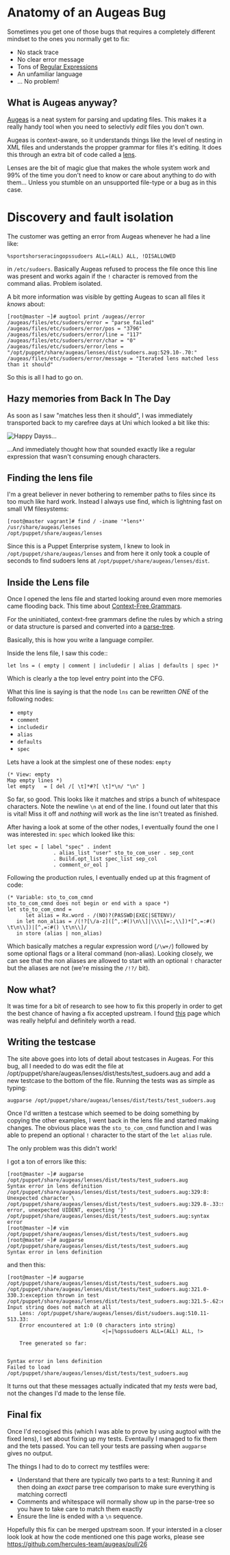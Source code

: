 # Anatomy of an Augeas Bug

Sometimes you get one of those bugs that requires a completely different
mindset to the ones you normally get to fix:
* No stack trace
* No clear error message
* Tons of [Regular Expressions](https://en.wikipedia.org/wiki/Regular_expression)
* An unfamiliar language
* ... No problem!

## What is Augeas anyway?
[Augeas](http://augeas.net/) is a neat system for parsing and updating files.
This makes it a really handy tool when you need to selectivly _edit_ files you
don't own.

Augeas is context-aware, so it understands things like the level of nesting in
XML files and understands the propper grammar for files it's editing.  It does
this through an extra bit of code called a [lens](http://augeas.net/docs/lenses.html).

Lenses are the bit of magic glue that makes the whole system work and 99% of
the time you don't need to know or care about anything to do with them... 
Unless you stumble on an unsupported file-type or a bug as in this case. 

# Discovery and fault isolation
The customer was getting an error from Augeas whenever he had a line like:
```sudoers
%sportshorseracingopssudoers ALL=(ALL) ALL, !DISALLOWED
```
in `/etc/sudoers`.  Basically Augeas refused to process the file once this
line was present and works again if the `!` character is removed from the
command alias.  Problem isolated.

A bit more information was visible by getting Augeas to scan all files it 
_knows_ about:

```
[root@master ~]# augtool print /augeas//error
/augeas/files/etc/sudoers/error = "parse_failed"
/augeas/files/etc/sudoers/error/pos = "3796"
/augeas/files/etc/sudoers/error/line = "117"
/augeas/files/etc/sudoers/error/char = "0"
/augeas/files/etc/sudoers/error/lens = "/opt/puppet/share/augeas/lenses/dist/sudoers.aug:529.10-.70:"
/augeas/files/etc/sudoers/error/message = "Iterated lens matched less than it should"
```
So this is all I had to go on.

## Hazy memories from Back In The Day
As soon as I saw "matches less then it should", I was immediately transported
back to my carefree days at Uni which looked a bit like this:

![Happy Dayss...](the_pav.png)

...And immediately thought how that sounded exactly like a regular expression
that wasn't consuming enough characters.

## Finding the lens file
I'm a great believer in never bothering to remember paths to files since its
too much like hard work.  Instead I always use find, which is lightning fast
on small VM filesystems:
```shell
[root@master vagrant]# find / -iname '*lens*'
/usr/share/augeas/lenses
/opt/puppet/share/augeas/lenses
```

Since this is a Puppet Enterprise system, I knew to look in `/opt/puppet/share/augeas/lenses`
and from here it only took a couple of seconds to find sudoers lens at `/opt/puppet/share/augeas/lenses/dist`.

## Inside the Lens file
Once I opened the lens file and started looking around even more memories came
flooding back.  This time about [Context-Free Grammars](https://en.wikipedia.org/wiki/Context-free_grammar).

For the uninitiated, context-free grammars define the rules by which a string
or data structure is parsed and converted into a [parse-tree](https://en.wikipedia.org/wiki/Parse_tree).

Basically, this is how you write a language compiler.

Inside the lens file, I saw this code::
```augeas
let lns = ( empty | comment | includedir | alias | defaults | spec )*
```
Which is clearly a the top level entry point into the CFG.

What this line is saying is that the node `lns` can be rewritten *ONE* of the
following nodes:
* `empty`
* `comment`
* `includedir`
* `alias`
* `defaults`
* `spec`

Lets have a look at the simplest one of these nodes: `empty`
```augeas
(* View: empty
Map empty lines *)
let empty   = [ del /[ \t]*#?[ \t]*\n/ "\n" ]
```
So far, so good.  This looks like it matches and strips a bunch of whitespace 
characters.  Note the newline `\n` at end of the line.  I found out later that 
this is vital!  Miss it off and *nothing* will work as the line isn't treated 
as finished.

After having a look at some of the other nodes, I eventually found the one I was
interested in: `spec` which looked like this:
```augeas
let spec = [ label "spec" . indent
               . alias_list "user" sto_to_com_user . sep_cont
               . Build.opt_list spec_list sep_col
               . comment_or_eol ]
```

Following the production rules, I eventually ended up at this fragment of code:
```
(* Variable: sto_to_com_cmnd
sto_to_com_cmnd does not begin or end with a space *)
let sto_to_com_cmnd =
      let alias = Rx.word - /(NO)?(PASSWD|EXEC|SETENV)/
   in let non_alias = /(!?[\/a-z]([^,:#()\n\\]|\\\\[=:,\\])*[^,=:#() \t\n\\])|[^,=:#() \t\n\\]/
   in store (alias | non_alias)
```

Which basically matches a regular expression word (`/\w+/`) followed by some 
optional flags or a literal command (non-alias).  Looking closely, we can see
that the non aliases are allowed to start with an optional `!` character but
the aliases are not (we're missing the `/!?/` bit).

## Now what?
It was time for a bit of research to see how to fix this properly in order to
get the best chance of having a fix accepted upstream.  I found [this](https://stomp.colorado.edu/blog/blog/2011/01/07/on-finding-and-fixing-augeas-parse-errors/) page which was really helpful
and definitely worth a read.

## Writing the testcase
The site above goes into lots of detail about testcases in Augeas.  For this
bug, all I needed to do was edit the file at /opt/puppet/share/augeas/lenses/dist/tests/test_sudoers.aug
and add a new testcase to the bottom of the file.  Running the tests was as simple as typing:
```
augparse /opt/puppet/share/augeas/lenses/dist/tests/test_sudoers.aug
```

Once I'd written a testcase which seemed to be doing something by copying the 
other examples, I went back in the lens file and started making changes.  The 
obvious place was the `sto_to_com_cmnd` function and I was able to prepend an
 optional `!` character to the start of the `let alias` rule.

The only problem was this didn't work!

I got a ton of errors like this:
```shell
[root@master ~]# augparse /opt/puppet/share/augeas/lenses/dist/tests/test_sudoers.aug
Syntax error in lens definition
/opt/puppet/share/augeas/lenses/dist/tests/test_sudoers.aug:329:8: Unexpected character \
/opt/puppet/share/augeas/lenses/dist/tests/test_sudoers.aug:329.8-.33:syntax error, unexpected UIDENT, expecting '}'
/opt/puppet/share/augeas/lenses/dist/tests/test_sudoers.aug:syntax error
[root@master ~]# vim /opt/puppet/share/augeas/lenses/dist/tests/test_sudoers.aug 
[root@master ~]# augparse /opt/puppet/share/augeas/lenses/dist/tests/test_sudoers.aug
Syntax error in lens definition
```

and then this:
```shell
[root@master ~]# augparse /opt/puppet/share/augeas/lenses/dist/tests/test_sudoers.aug
/opt/puppet/share/augeas/lenses/dist/tests/test_sudoers.aug:321.0-330.3:exception thrown in test
/opt/puppet/share/augeas/lenses/dist/tests/test_sudoers.aug:321.5-.62:exception: Input string does not match at all
    Lens: /opt/puppet/share/augeas/lenses/dist/sudoers.aug:510.11-513.33:
    Error encountered at 1:0 (0 characters into string)
                               <|=|%opssudoers ALL=(ALL) ALL, !>

    Tree generated so far:
    

Syntax error in lens definition
Failed to load /opt/puppet/share/augeas/lenses/dist/tests/test_sudoers.aug
```
It turns out that these messages actually indicated that my *tests* were bad,
not the changes I'd made to the lense file.

## Final fix
Once I'd recogised this (which I was able to prove by using augtool with the
fixed lens), I set about fixing up my tests.  Eventaully I managed to fix them 
and the tets passed.  You can tell your tests are passing when `augparse` gives 
no output.

The things I had to do to correct my testfiles were:
* Understand that there are typically two parts to a test: Running it and then 
  doing an _exact_ parse tree comparison to make sure everything is matching
  correctl
* Comments and whitespace will normally show up in the parse-tree so you have
  to take care to match them exactly
* Ensure the line is ended with a `\n` sequence.

Hopefully this fix can be merged upstream soon.  If your intersted in a closer look
look at how the code mentioned one this page works, please see https://github.com/hercules-team/augeas/pull/26



